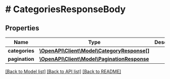 # # CategoriesResponseBody

## Properties

Name | Type | Description | Notes
------------ | ------------- | ------------- | -------------
**categories** | [**\OpenAPI\Client\Model\CategoryResponse[]**](CategoryResponse.md) |  | [optional]
**pagination** | [**\OpenAPI\Client\Model\PaginationResponse**](PaginationResponse.md) |  | [optional]

[[Back to Model list]](../../README.md#models) [[Back to API list]](../../README.md#endpoints) [[Back to README]](../../README.md)
